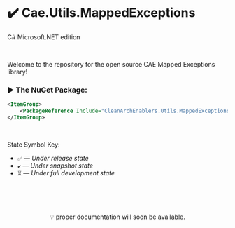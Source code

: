 ﻿# ✔️ Cae.Utils.MappedExceptions
C# Microsoft.NET edition

<br>

Welcome to the repository for the open source CAE Mapped Exceptions library!

### ▶️ The NuGet Package:
```xml
<ItemGroup>
    <PackageReference Include="CleanArchEnablers.Utils.MappedExceptions" Version="${LatestVersion}">
</ItemGroup>
```

<br>

State Symbol Key:

- ``✅`` — _Under release state_
- ``✔️`` — _Under snapshot state_
- ``⏳`` — _Under full development state_

<br>
<br>
<br>

<p align="center">
 💡 proper documentation will soon be available.
</p>

<br>
<br>
<br>
